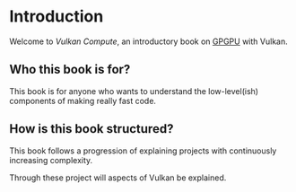 # Introduction

Welcome to *Vulkan Compute*, an introductory book on [GPGPU](https://en.wikipedia.org/wiki/General-purpose_computing_on_graphics_processing_units) with Vulkan.

## Who this book is for?

This book is for anyone who wants to understand the low-level(ish) components of making really fast code.

## How is this book structured?

This book follows a progression of explaining projects with continuously increasing complexity.

Through these project will aspects of Vulkan be explained.